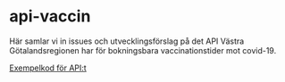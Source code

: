 # api-vaccin

Här samlar vi in issues och utvecklingsförslag på det API Västra Götalandsregionen har för bokningsbara vaccinationstider mot covid-19.

[Exempelkod för API:t](https://github.com/Vastra-Gotalandsregionen/api-vaccin-exempelkod)
